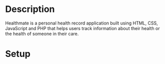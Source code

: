 # Description
Healthmate is a personal health record application built using HTML, CSS, JavaScript and PHP that helps users track information about their health or the health of someone in their care.

# Setup
